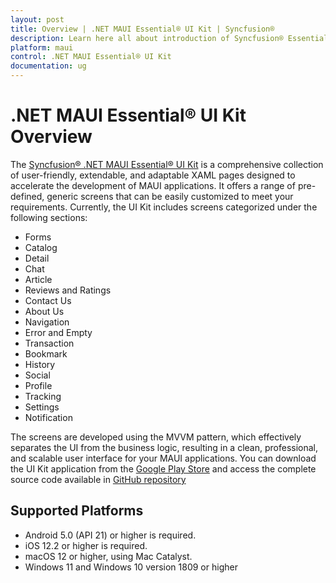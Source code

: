 ```yaml
---
layout: post
title: Overview | .NET MAUI Essential® UI Kit | Syncfusion®
description: Learn here all about introduction of Syncfusion® Essential Studio® .NET MAUI Essential® UI Kit, its elements and more.
platform: maui
control: .NET MAUI Essential® UI Kit
documentation: ug
---
```


# .NET MAUI Essential® UI Kit Overview

The [Syncfusion® .NET MAUI Essential® UI Kit]() is a comprehensive collection of user-friendly, extendable, and adaptable XAML pages designed to accelerate the development of MAUI applications. It offers a range of pre-defined, generic screens that can be easily customized to meet your requirements. Currently, the UI Kit includes screens categorized under the following sections:

* Forms
* Catalog
* Detail
* Chat
* Article
* Reviews and Ratings
* Contact Us
* About Us
* Navigation
* Error and Empty
* Transaction
* Bookmark
* History
* Social
* Profile
* Tracking
* Settings
* Notification

The screens are developed using the MVVM pattern, which effectively separates the UI from the business logic, resulting in a clean, professional, and scalable user interface for your MAUI applications. You can download the UI Kit application from the [Google Play Store]() and access the complete source code available in [GitHub repository]()

## Supported Platforms

* Android 5.0 (API 21) or higher is required.
* iOS 12.2 or higher is required.
* macOS 12 or higher, using Mac Catalyst.
* Windows 11 and Windows 10 version 1809 or higher